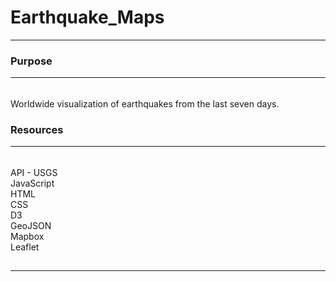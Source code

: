 # Earthquake_Maps
---

### Purpose  
--- 
###### 
Worldwide visualization of earthquakes from the last seven days.  

### Resources  
---  
######  
API - USGS  
JavaScript  
HTML  
CSS  
D3  
GeoJSON  
Mapbox  
Leaflet 

##  
---

 
